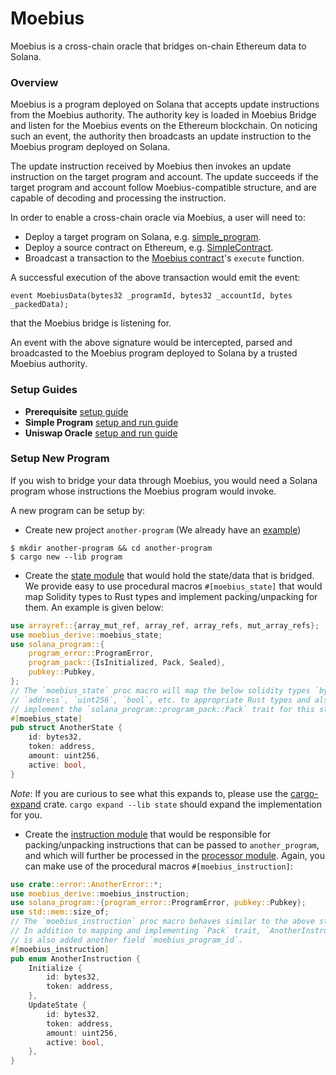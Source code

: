 # Moebius
Moebius is a cross-chain oracle that bridges on-chain Ethereum data to Solana.

### Overview
Moebius is a program deployed on Solana that accepts update instructions from
the Moebius authority. The authority key is loaded in Moebius Bridge and listen
for the Moebius events on the Ethereum blockchain. On noticing such an event,
the authority then broadcasts an update instruction to the Moebius program
deployed on Solana.

The update instruction received by Moebius then invokes an update instruction on
the target program and account. The update succeeds if the target program and
account follow Moebius-compatible structure, and are capable of decoding and
processing the instruction.

In order to enable a cross-chain oracle via Moebius, a user will need to:
* Deploy a target program on Solana, e.g. [simple_program](./solana/simple_program/program).
* Deploy a source contract on Ethereum, e.g. [SimpleContract](./ethereum/contracts/SimpleContract.sol).
* Broadcast a transaction to the [Moebius contract](./ethereum/contracts/Moebius.sol)'s `execute` function.

A successful execution of the above transaction would emit the event:
```
event MoebiusData(bytes32 _programId, bytes32 _accountId, bytes _packedData);
```
that the Moebius bridge is listening for.

An event with the above signature would be intercepted, parsed and broadcasted
to the Moebius program deployed to Solana by a trusted Moebius authority.

### Setup Guides
* **Prerequisite** [setup guide](./PREREQUISITE-SETUP.md)
* **Simple Program** [setup and run guide](./SIMPLE-SETUP.md)
* **Uniswap Oracle** [setup and run guide](./UNISWAP-SETUP.md)

### Setup New Program
If you wish to bridge your data through Moebius, you would need a Solana program
whose instructions the Moebius program would invoke.

A new program can be setup by:
* Create new project `another-program` (We already have an [example](solana/another_program))
```
$ mkdir another-program && cd another-program
$ cargo new --lib program
```
* Create the [state module](solana/another_program/program/src/state.rs) that would
hold the state/data that is bridged. We provide easy to use procedural macros `#[moebius_state]` that would map Solidity types to Rust types and implement packing/unpacking for them. An example is given below:
```rust
use arrayref::{array_mut_ref, array_ref, array_refs, mut_array_refs};
use moebius_derive::moebius_state;
use solana_program::{
    program_error::ProgramError,
    program_pack::{IsInitialized, Pack, Sealed},
    pubkey::Pubkey,
};
// The `moebius_state` proc macro will map the below solidity types `bytes32`,
// `address`, `uint256`, `bool`, etc. to appropriate Rust types and also
// implement the `solana_program::program_pack::Pack` trait for this state.
#[moebius_state]
pub struct AnotherState {
    id: bytes32,
    token: address,
    amount: uint256,
    active: bool,
}
```
_Note_: If you are curious to see what this expands to, please use the [cargo-expand](https://github.com/dtolnay/cargo-expand)
crate. `cargo expand --lib state` should expand the implementation for you.

* Create the [instruction module](solana/another_program/program/src/instruction.rs)
that would be responsible for packing/unpacking instructions that can be passed
to `another_program`, and which will further be processed in the [processor module](solana/another_program/program/src/processor.rs). Again, you can make
use of the procedural macros `#[moebius_instruction]`:
```rust
use crate::error::AnotherError::*;
use moebius_derive::moebius_instruction;
use solana_program::{program_error::ProgramError, pubkey::Pubkey};
use std::mem::size_of;
// The `moebius_instruction` proc macro behaves similar to the above state macro.
// In addition to mapping and implementing `Pack` trait, `AnotherInstruction::Initialize`
// is also added another field `moebius_program_id`.
#[moebius_instruction]
pub enum AnotherInstruction {
    Initialize {
        id: bytes32,
        token: address,
    },
    UpdateState {
        id: bytes32,
        token: address,
        amount: uint256,
        active: bool,
    },
}
```
